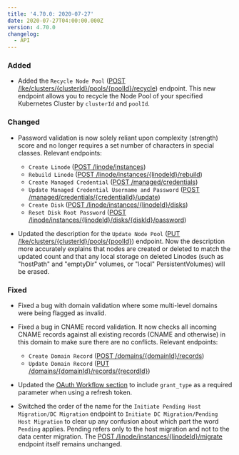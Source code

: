 ```yaml
---
title: '4.70.0: 2020-07-27'
date: 2020-07-27T04:00:00.000Z
version: 4.70.0
changelog:
  - API
---
```


### Added

- Added the `Recycle Node Pool` ([POST /lke/clusters/{clusterId}/pools/{poolId}/recycle](https://www.linode.com/docs/api/linode-kubernetes-engine-lke/)) endpoint. This new endpoint allows you to recycle the Node Pool of your specified Kubernetes Cluster by `clusterId` and `poolId`.

### Changed

- Password validation is now solely reliant upon complexity (strength) score and no longer requires a set number of characters in special classes. Relevant endpoints:

    - `Create Linode` ([POST /linode/instances](https://www.linode.com/docs/api/linode-instances/))
    - `Rebuild Linode` ([POST /linode/instances/{linodeId}/rebuild](https://www.linode.com/docs/api/linode-instances/))
    - `Create Managed Credential` ([POST /managed/credentials](/api/v4/managed-credentials/#post))
    - `Update Managed Credential Username and Password` ([POST /managed/credentials/{credentialId}/update](/api/v4/managed-credentials-credential-id-update/#post))
    - `Create Disk` ([POST /linode/instances/{linodeId}/disks](https://www.linode.com/docs/api/linode-instances/))
    - `Reset Disk Root Password` ([POST /linode/instances/{linodeId}/disks/{diskId}/password](https://www.linode.com/docs/api/linode-instances/))

- Updated the description for the `Update Node Pool` ([PUT /lke/clusters/{clusterId}/pools/{poolId}](https://www.linode.com/docs/api/linode-kubernetes-engine-lke/)) endpoint. Now the description more accurately explains that nodes are created or deleted to match the updated count and that any local storage on deleted Linodes (such as "hostPath" and "emptyDir" volumes, or "local" PersistentVolumes) will be erased.

### Fixed

- Fixed a bug with domain validation where some multi-level domains were being flagged as invalid.

- Fixed a bug in CNAME record validation. It now checks all incoming CNAME records against all existing records (CNAME and otherwise) in this domain to make sure there are no conflicts. Relevant endpoints:

    - `Create Domain Record` ([POST /domains/{domainId}/records](https://www.linode.com/docs/api/domains/))
    - `Update Domain Record` ([PUT /domains/{domainId}/records/{recordId}](https://www.linode.com/docs/api/domains/))

- Updated the [OAuth Workflow section](/api/v4/#o-auth) to include `grant_type` as a required parameter when using a refresh token.

- Switched the order of the name for the `Initiate Pending Host Migration/DC Migration` endpoint to `Initiate DC Migration/Pending Host Migration` to clear up any confusion about which part the word `Pending` applies. Pending refers only to the host migration and not to the data center migration. The [POST /linode/instances/{linodeId}/migrate](https://www.linode.com/docs/api/linode-instances/) endpoint itself remains unchanged.
